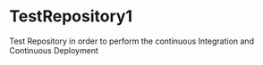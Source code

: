 # TestRepository1
Test Repository in order to perform the continuous Integration and Continuous Deployment

